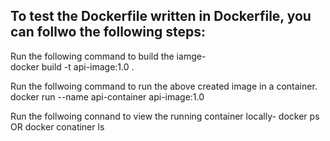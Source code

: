 ## To test the Dockerfile written in Dockerfile, you can follwo the following steps:

Run the following command to build the iamge-  
docker build -t api-image:1.0 .
 
Run the follwoing command to run the above created image in a container.
docker run --name api-container api-image:1.0

Run the follwoing connand to view the running container locally-
docker ps OR docker conatiner ls
